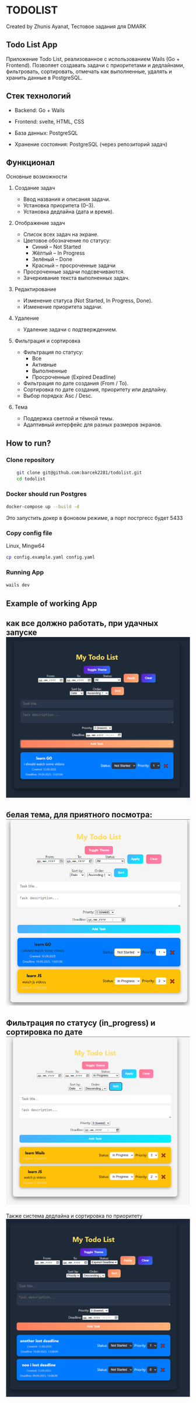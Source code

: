 # TODOLIST

Created by Zhunis Ayanat, Тестовое задания для DMARK

## Todo List App

Приложение Todo List, реализованное с использованием Wails (Go + Frontend). Позволяет создавать задачи с приоритетами и дедлайнами, фильтровать, сортировать, отмечать как выполненные, удалять и хранить данные в PostgreSQL.

## Стек технологий

- Backend: Go + Wails

- Frontend: svelte, HTML, CSS

- База данных: PostgreSQL

- Хранение состояния: PostgreSQL (через репозиторий задач)

##  Функционал
Основные возможности
1. Создание задач
    - Ввод названия и описания задачи.
    - Установка приоритета (0–3).
    - Установка дедлайна (дата и время).
2. Отображение задач
    - Список всех задач на экране.
    - Цветовое обозначение по статусу:
        - Синий – Not Started
        - Жёлтый – In Progress
        - Зелёный – Done
        - Красный – просроченные задачи
    - Просроченные задачи подсвечиваются.
    - Зачеркивание текста выполненных задач.

3. Редактирование
    - Изменение статуса (Not Started, In Progress, Done).
    - Изменение приоритета задачи.

4. Удаление
    - Удаление задачи с подтверждением.

5. Фильтрация и сортировка
    - Фильтрация по статусу:
        - Все
        - Активные
        - Выполненные
        - Просроченные (Expired Deadline)
    - Фильтрация по дате создания (From / To).
    - Сортировка по дате создания, приоритету или дедлайну.
    - Выбор порядка: Asc / Desc.
6. Тема
    - Поддержка светлой и тёмной темы.
    - Адаптивный интерфейс для разных размеров экранов.
## How to run?
### Clone repository
```bash
    git clone git@github.com:barcek2281/todolist.git
    cd todolist
```

### Docker should run Postgres

```bash
docker-compose up --build -d
```
Это запустить докер в фоновом режиме, а порт постргесс будет 5433

### Copy config file

Linux, Mingw64
```bash
cp config.example.yaml config.yaml
```

### Running App

```bash
wails dev
```

## Example of working App
как все должно работать, при удачных запуске
<img src="./img/example_1.png">
---
белая тема, для приятного посмотра:
<img src="./img/example_2.png">
---
Фильтрация по статусу (in_progress) и сортировка по дате
<img src="./img/example_3.png">
---
Также система дедлайна и сортировка по приоритету
<img src="./img/example_4.png">